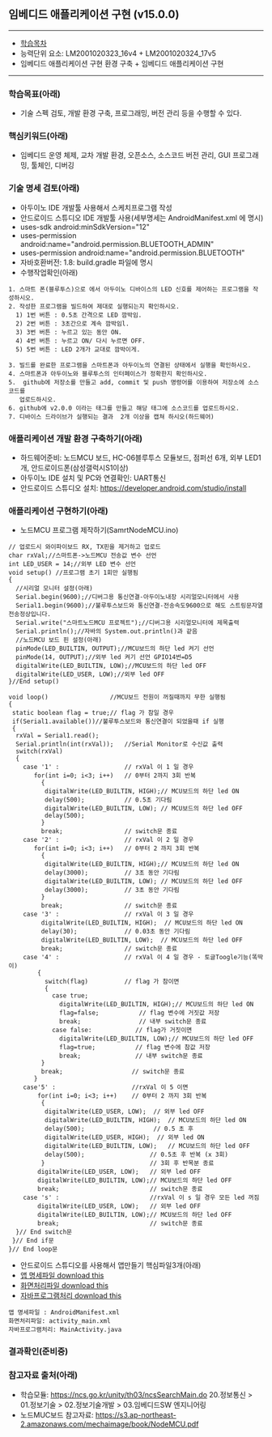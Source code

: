 ## 임베디드 애플리케이션 구현 (v15.0.0)
 
---

- [학습목차](https://github.com/miniplugin/human)
- 능력단위 요소: LM2001020323_16v4 + LM2001020324_17v5  
- 임베디드 애플리케이션 구현 환경 구축 + 임베디드 애플리케이션 구현

---

### 학습목표(아래)

- 기술 스펙 검토, 개발 환경 구축, 프로그래밍, 버전 관리 등을 수행할 수 있다.

### 핵심키워드(아래)

- 임베디드 운영 체제, 교차 개발 환경, 오픈소스, 소스코드 버전 관리, GUI 프로그래밍, 툴체인, 디버깅

### 기술 명세 검토(아래)

- 아두이노 IDE 개발툴 사용해서 스케치프로그램 작성
- 안드로이드 스튜디오 IDE 개발툴 사용(세부명세는 AndroidManifest.xml 에 명시)
- uses-sdk android:minSdkVersion="12"
- uses-permission android:name="android.permission.BLUETOOTH_ADMIN"
- uses-permission android:name="android.permission.BLUETOOTH"
- 자바호환버전: 1.8: build.gradle 파일에 명시
- 수행작업확인(아래)

```
1. 스마트 폰(블루투스)으로 에서 아두이노 디바이스의 LED 신호를 제어하는 프로그램을 작성하시오.
2. 작성한 프로그램을 빌드하여 제대로 실행되는지 확인하시오.
  1) 1번 버튼 : 0.5초 간격으로 LED 깜박임.
  2) 2번 버튼 : 3초간으로 계속 깜박임l.
  3) 3번 버튼 : 누르고 있는 동안 ON.
  4) 4번 버튼 : 누르고 ON/ 다시 누르면 OFF.
  5) 5번 버튼 : LED 2개가 교대로 깜박이게.

3. 빌드를 완료한 프로그램을 스마트폰과 아두이노의 연결된 상태에서 실행을 확인하시오.
4. 스마트폰과 아두이노와 블루투스의 인터페이스가 정확한지 확인하시오.
5.  github에 저장소를 만들고 add, commit 및 push 명령어를 이용하여 저장소에 소스코드를 
   업로드하시오.
6. github에 v2.0.0 이라는 태그를 만들고 해당 태그에 소스코드를 업로드하시오.
7. 디바이스 드라이브가 실행되는 결과  2개 이상을 캡쳐 하시오(하드웨어)
```

### 애플리케이션 개발 환경 구축하기(아래)

- 하드웨어준비: 노드MCU 보드, HC-06블루투스 모듈보드, 점퍼선 6개, 외부 LED1개, 안드로이드폰(삼성갤럭시S1이상)
- 아두이노 IDE 설치 및 PC와 연결확인: UART통신
- 안드로이드 스튜디오 설치: https://developer.android.com/studio/install

### 애플리케이션 구현하기(아래)

-  노드MCU 프로그램 제작하기(SamrtNodeMCU.ino)

```
// 업로드시 와이파이보드 RX, TX핀을 제거하고 업로드
char rxVal;//스마트폰->노드MCU 전송값 변수 선언
int LED_USER = 14;//외부 LED 변수 선언
void setup() //프로그램 초기 1회만 실행됨
{
  //시리얼 모니터 설정(아래)
  Serial.begin(9600);//디버그용 통신연결-아두이노내장 시리얼모니터에서 사용
  Serial1.begin(9600);//불루투스보드와 통신연결-전송속도9600으로 해도 스트링문자열 전송정상입니다.
  Serial.write("스마트노드MCU 프로젝트");//디버그용 시리얼모니터에 제목출력
  Serial.println();//자바의 System.out.println()과 같음
  //노드MCU 보드 핀 설정(아래)
  pinMode(LED_BUILTIN, OUTPUT);//MCU보드의 하단 led 켜기 선언
  pinMode(14, OUTPUT);//외부 led 켜기 선언 GPIO14번=D5
  digitalWrite(LED_BUILTIN, LOW);//MCU보드의 하단 led OFF
  digitalWrite(LED_USER, LOW);//외부 led OFF
}//End setup()

void loop()                 //MCU보드 전원이 꺼질때까지 무한 실행됨
{
 static boolean flag = true;// flag 가 참일 경우
 if(Serial1.available())//불루투스보드와 통신연결이 되었을때 if 실행
 {
  rxVal = Serial1.read();                          
  Serial.println(int(rxVal));   //Serial Monitor로 수신값 출력
  switch(rxVal)
  {
    case '1' :                  // rxVal 이 1 일 경우
       for(int i=0; i<3; i++)   // 0부터 2까지 3회 반복
         {
          digitalWrite(LED_BUILTIN, HIGH);// MCU보드의 하단 led ON
          delay(500);           // 0.5초 기다림
          digitalWrite(LED_BUILTIN, LOW); // MCU보드의 하단 led OFF
          delay(500);
         }
         break;                 // switch문 종료
    case '2' :                  // rxVal 이 2 일 경우
       for(int i=0; i<3; i++)   // 0부터 2 까지 3회 반복
         {
          digitalWrite(LED_BUILTIN, HIGH);// MCU보드의 하단 led ON
          delay(3000);          // 3초 동안 기다림
          digitalWrite(LED_BUILTIN, LOW); // MCU보드의 하단 led OFF
          delay(3000);          // 3초 동안 기다림
         }
         break;                 // switch문 종료
    case '3' :                  // rxVal 이 3 일 경우
         digitalWrite(LED_BUILTIN, HIGH);  // MCU보드의 하단 led ON
         delay(30);             // 0.03초 동안 기다림
         digitalWrite(LED_BUILTIN, LOW);  // MCU보드의 하단 led OFF
         break;                 // switch문 종료
    case '4' :                  // rxVal 이 4 일 경우 - 토글Toogle기능(똑딱이)
        {
          switch(flag)          // flag 가 참이면 
          {
            case true;
              digitalWrite(LED_BUILTIN, HIGH);// MCU보드의 하단 led ON
              flag=false;           // flag 변수에 거짓값 저장
              break;                // 내부 switch문 종료
            case false:            // flag가 거짓이면
              digitalWrite(LED_BUILTIN, LOW);// MCU보드의 하단 led OFF
              flag=true;           // flag 변수에 참값 저장
              break;               // 내부 switch문 종료
         }
         break;                   // switch문 종료
       }
    case'5' :                     //rxVal 이 5 이면
        for(int i=0; i<3; i++)    // 0부터 2 까지 3회 반복
         {
          digitalWrite(LED_USER, LOW);  // 외부 led OFF
          digitalWrite(LED_BUILTIN, HIGH);  // MCU보드의 하단 led ON
          delay(500);                   // 0.5 초 후 
          digitalWrite(LED_USER, HIGH);  // 외부 led ON
          digitalWrite(LED_BUILTIN, LOW);   // MCU보드의 하단 led OFF
          delay(500);                  // 0.5초 후 반복 (x 3회)
         }                             // 3회 후 반목분 종료
        digitalWrite(LED_USER, LOW);   // 외부 led OFF
        digitalWrite(LED_BUILTIN, LOW);// MCU보드의 하단 led OFF
        break;                         // switch문 종료
    case 's' :                         //rxVal 이 s 일 경우 모든 led 꺼짐
        digitalWrite(LED_USER, LOW);   // 외부 led OFF
        digitalWrite(LED_BUILTIN, LOW);// MCU보드의 하단 led OFF 
        break;                         // switch문 종료
  }// End switch문
 }// End if문
}// End loop문

```

- 안드로이드 스튜디오를 사용해서 앱만들기 핵심파일3개(아래)
- [앱 명세파일 download this](git_img/AndroidManifest.xml)
- [화면처리파일 download this](git_img/activity_main.xml)
- [자바프로그램처리 download this](git_img/MainActivity.java)
  
```
앱 명세파일 : AndroidManifest.xml
화면처리파일: activity_main.xml
자바프로그램처리: MainActivity.java
```

### 결과확인(준비중)


### 참고자료 출처(아래)
- 학습모듈: https://ncs.go.kr/unity/th03/ncsSearchMain.do 20.정보통신 > 01.정보기술 > 02.정보기술개발 > 03.임베디드SW 엔지니어링
- 노드MUC보드 참고자료: https://s3.ap-northeast-2.amazonaws.com/mechaimage/book/NodeMCU.pdf